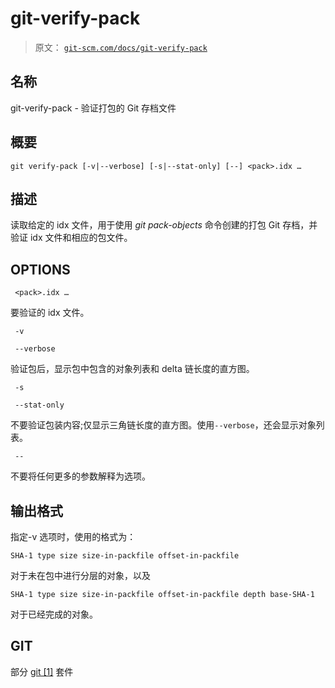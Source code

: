 # git-verify-pack 

> 原文： [`git-scm.com/docs/git-verify-pack`](https://git-scm.com/docs/git-verify-pack)

## 名称

git-verify-pack - 验证打包的 Git 存档文件

## 概要

```
git verify-pack [-v|--verbose] [-s|--stat-only] [--] <pack>.idx …​
```

## 描述

读取给定的 idx 文件，用于使用 _git pack-objects_ 命令创建的打包 Git 存档，并验证 idx 文件和相应的包文件。

## OPTIONS

```
 <pack>.idx …​ 
```

要验证的 idx 文件。

```
 -v 
```

```
 --verbose 
```

验证包后，显示包中包含的对象列表和 delta 链长度的直方图。

```
 -s 
```

```
 --stat-only 
```

不要验证包装内容;仅显示三角链长度的直方图。使用`--verbose`，还会显示对象列表。

```
 -- 
```

不要将任何更多的参数解释为选项。

## 输出格式

指定-v 选项时，使用的格式为：

```
SHA-1 type size size-in-packfile offset-in-packfile
```

对于未在包中进行分层的对象，以及

```
SHA-1 type size size-in-packfile offset-in-packfile depth base-SHA-1
```

对于已经完成的对象。

## GIT

部分 [git [1]](https://git-scm.com/docs/git) 套件